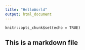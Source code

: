 ```yaml
---
title: "HelloWorld"
output: html_document
---
```


```{r setup, include=FALSE}
knitr::opts_chunk$set(echo = TRUE)
```




## This is a markdown file
